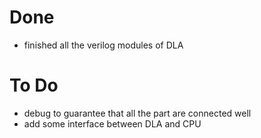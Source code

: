 # Done 
  - finished all the verilog modules of DLA

# To Do
  - debug to guarantee that all the part are connected well
  - add some interface between DLA and CPU
